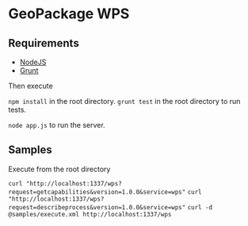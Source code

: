 GeoPackage WPS
===============

## Requirements

* [NodeJS](http://nodejs.org/download/)
* [Grunt](http://gruntjs.com/getting-started)

Then execute

`npm install` in the root directory.
`grunt test` in the root directory to run tests.

`node app.js` to run the server.

## Samples

Execute from the root directory

`curl "http://localhost:1337/wps?request=getcapabilities&version=1.0.0&service=wps"`
`curl "http://localhost:1337/wps?request=describeprocess&version=1.0.0&service=wps"`
`curl -d @samples/execute.xml http://localhost:1337/wps`













